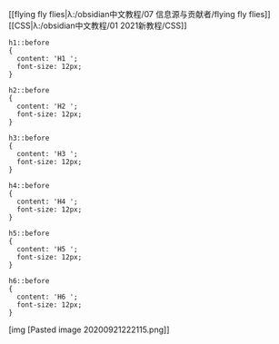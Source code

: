 [[flying fly flies|λ:/obsidian中文教程/07 信息源与贡献者/flying fly flies]] [[CSS|λ:/obsidian中文教程/01 2021新教程/CSS]]
```
h1::before
{
  content: 'H1 ';
  font-size: 12px;
}

h2::before
{
  content: 'H2 ';
  font-size: 12px;
}

h3::before
{
  content: 'H3 ';
  font-size: 12px;
}

h4::before
{
  content: 'H4 ';
  font-size: 12px;
}

h5::before
{
  content: 'H5 ';
  font-size: 12px;
}

h6::before
{
  content: 'H6 ';
  font-size: 12px;
}
```

[img [Pasted image 20200921222115.png]]